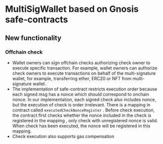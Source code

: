 # MultiSigWallet based on Gnosis safe-contracts

## New functionality

### Offchain check

* Wallet owners can sign offchain checks authorizing check owner to execute specific transaction. For example, wallet owners can authorize check owners to execute transactions on behalf of the multi-signature wallet, for example, transferring ether, ERC20 or NFT from multi-signature wallet.
* The implementation of safe-contract restricts execution order because each signed msg has a nonce which should correspond to onchain nonce. In our implementation, each signed check also includes nonce, but the execution of check is order irrelevant. There is a mapping in contract called  `executedCheckNonceRegister` . Before check execution, the contract first checks whether the nonce included in the check is registered in the mapping , only check with unregistered nonce is valid. When check has been executed, the nonce will be registered in this mapping.
* Check execution also supports gas compensation
